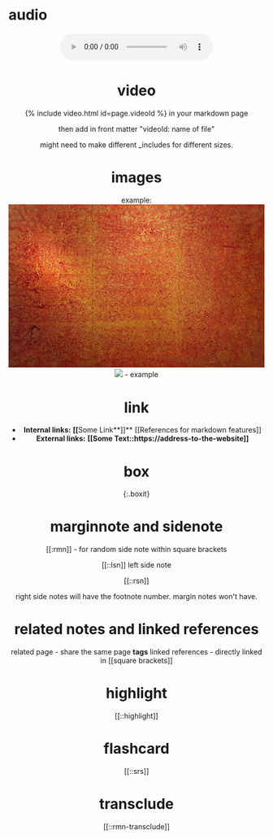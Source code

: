 # audio
<center><audio src="/assets/img/NAMEHERE.m4a" controls autoplay></audio><center>

# video

{% include video.html id=page.videoId %} in your markdown page

then add in front matter "videoId: name of file"

might need to make different _includes for different sizes. 

# images
example: 
![wayankarja](\assets\img\wayankarja.jpg)
![](\assets\img\treecloseup.png) - example


# link
- **Internal links:** **[​[**​Some Link**]]**
[[References for markdown features]]
- **External links:** **[​[​**Some Text::https://address-to-the-website**]]**

# box

{:.boxit}


# marginnote and sidenote

[[:rmn]] - for random side note within square brackets

[[::lsn]] left side note 

[[::rsn]]

right side notes will have the footnote number. margin notes won't have. 

# related notes and linked references

related page - share the same page **tags**
linked references - directly linked in [[square brackets]]



# highlight

[[::highlight]]

# flashcard
[[::srs]]


# transclude

[[::rmn-transclude]]



